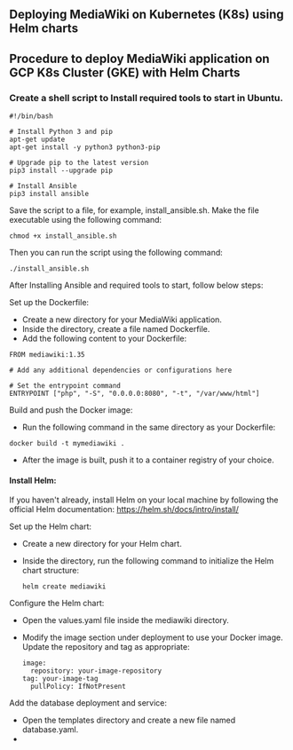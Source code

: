 ## Deploying MediaWiki on Kubernetes (K8s) using Helm charts

## Procedure to deploy MediaWiki application on GCP K8s Cluster (GKE) with Helm Charts

### Create a shell script to Install required tools to start in Ubuntu.

```
#!/bin/bash

# Install Python 3 and pip
apt-get update
apt-get install -y python3 python3-pip

# Upgrade pip to the latest version
pip3 install --upgrade pip

# Install Ansible
pip3 install ansible
```
Save the script to a file, for example, install_ansible.sh. Make the file executable using the following command:

```
chmod +x install_ansible.sh
```
Then you can run the script using the following command:

```
./install_ansible.sh
```
After Installing Ansible and required tools to start, follow below steps:

Set up the Dockerfile:
  - Create a new directory for your MediaWiki application.
  - Inside the directory, create a file named Dockerfile.
  - Add the following content to your Dockerfile:

```
FROM mediawiki:1.35

# Add any additional dependencies or configurations here

# Set the entrypoint command
ENTRYPOINT ["php", "-S", "0.0.0.0:8080", "-t", "/var/www/html"]
```

Build and push the Docker image:
  - Run the following command in the same directory as your Dockerfile:

```
docker build -t mymediawiki .
```
  - After the image is built, push it to a container registry of your choice.

#### Install Helm: 
If you haven't already, install Helm on your local machine by following the official Helm documentation: https://helm.sh/docs/intro/install/

Set up the Helm chart:
  - Create a new directory for your Helm chart.
  - Inside the directory, run the following command to initialize the Helm chart structure:

    ```
    helm create mediawiki
    ```

Configure the Helm chart:
  - Open the values.yaml file inside the mediawiki directory.
  - Modify the image section under deployment to use your Docker image. Update the repository and tag as appropriate:

    ```
    image:
      repository: your-image-repository
    tag: your-image-tag
      pullPolicy: IfNotPresent
    ```

Add the database deployment and service:
  - Open the templates directory and create a new file named database.yaml.
  - 


